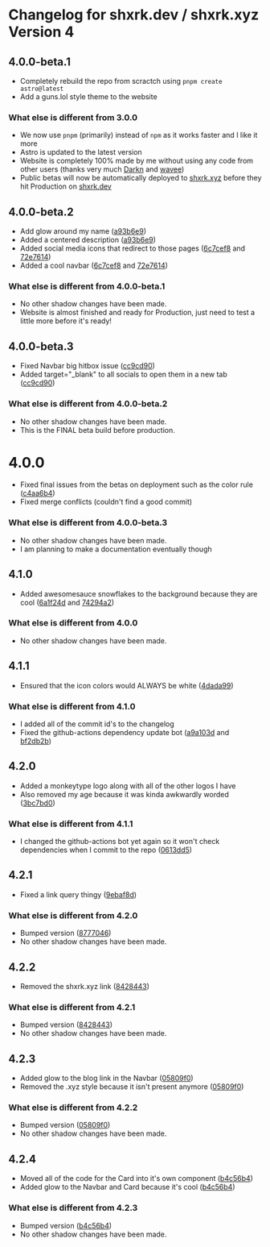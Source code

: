 # Changelog for shxrk.dev / shxrk.xyz Version 4

## 4.0.0-beta.1
- Completely rebuild the repo from scractch using `pnpm create astro@latest`
- Add a guns.lol style theme to the website

### What else is different from 3.0.0
- We now use `pnpm` (primarily) instead of `npm` as it works faster and I like it more
- Astro is updated to the latest version
- Website is completely 100% made by me without using any code from other users (thanks very much [Darkn](https://darkn.bio) and [wavee](https://wavee.space))
- Public betas will now be automatically deployed to [shxrk.xyz](https://shxrk.xyz) before they hit Production on [shxrk.dev](https://shxrk.dev)

## 4.0.0-beta.2
- Add glow around my name ([a93b6e9](https://github.com/rearrangement/website/commit/a93b6e9731c709879e0a7ce024182b3b18e539e1))
- Added a centered description ([a93b6e9](https://github.com/rearrangement/website/commit/a93b6e9731c709879e0a7ce024182b3b18e539e1))
- Added social media icons that redirect to those pages ([6c7cef8](https://github.com/rearrangement/website/commit/6c7cef8b54674a1e1486458366b1f5a38a6ae192) and [72e7614](https://github.com/rearrangement/website/commit/72e7614c0a42660e0b2c21cc1d9ef3e0af88103e))
- Added a cool navbar ([6c7cef8](https://github.com/rearrangement/website/commit/6c7cef8b54674a1e1486458366b1f5a38a6ae192) and [72e7614](https://github.com/rearrangement/website/commit/72e7614c0a42660e0b2c21cc1d9ef3e0af88103e))

### What else is different from 4.0.0-beta.1
- No other shadow changes have been made.
- Website is almost finished and ready for Production, just need to test a little more before it's ready!

## 4.0.0-beta.3
- Fixed Navbar big hitbox issue ([cc9cd90](https://github.com/rearrangement/website/commit/cc9cd90ade7e4681f214b4409c847bbe6cb7833e))
- Added target="\_blank" to all socials to open them in a new tab ([cc9cd90](https://github.com/rearrangement/website/commit/cc9cd90ade7e4681f214b4409c847bbe6cb7833e))

### What else is different from 4.0.0-beta.2
- No other shadow changes have been made.
- This is the FINAL beta build before production.

# 4.0.0
- Fixed final issues from the betas on deployment such as the color rule ([c4aa6b4](https://github.com/rearrangement/website/commit/c4aa6b43d2bec7ef10250b0c43852078b0c4bd33))
- Fixed merge conflicts (couldn't find a good commit)

### What else is different from 4.0.0-beta.3
- No other shadow changes have been made.
- I am planning to make a documentation eventually though

## 4.1.0
- Added awesomesauce snowflakes to the background because they are cool ([6a1f24d](https://github.com/rearrangement/website/commit/6a1f24db21c7993cf87e823ee8ab0127cbaf356d) and [74294a2](https://github.com/rearrangement/website/commit/74294a25ff7ebc15a7a326657449824d51eac42a))

### What else is different from 4.0.0
- No other shadow changes have been made.

## 4.1.1
- Ensured that the icon colors would ALWAYS be white ([4dada99](https://github.com/rearrangement/website/commit/4dada99531befad3a7fbf26ef093b15555cce3fa))

### What else is different from 4.1.0
- I added all of the commit id's to the changelog
- Fixed the github-actions dependency update bot ([a9a103d](https://github.com/rearrangement/website/commit/a9a103dad15337138bea353170d12551e46dcdfd) and [bf2db2b](https://github.com/rearrangement/website/commit/bf2db2bf87e9479c9835cff83142415ca44fd22c))

## 4.2.0
- Added a monkeytype logo along with all of the other logos I have
- Also removed my age because it was kinda awkwardly worded ([3bc7bd0](https://github.com/rearrangement/website/commit/3bc7bd019c3e4d645f325dbbd07597951e2ebfbc))

### What else is different from 4.1.1
- I changed the github-actions bot yet again so it won't check dependencies when I commit to the repo ([0613dd5](https://github.com/rearrangement/website/commit/0613dd56b0d2d09fdf001b05a6ff33bb1dfd1da2))

## 4.2.1
- Fixed a link query thingy ([9ebaf8d](https://github.com/rearrangement/website/commit/9ebaf8dc66eeddbcf21e9cbc6e80b0d96c87ffcf))

### What else is different from 4.2.0
- Bumped version ([8777046](https://github.com/rearrangement/website/commit/877704683d7019d15bf0ceabf80b63659208d77f))
- No other shadow changes have been made.

## 4.2.2
- Removed the shxrk.xyz link ([8428443](https://github.com/rearrangement/website/commit/8428443fea467adfa9925ebbd9f3e60e7dd84468))

### What else is different from 4.2.1
- Bumped version ([8428443](https://github.com/rearrangement/website/commit/8428443fea467adfa9925ebbd9f3e60e7dd84468))
- No other shadow changes have been made.

## 4.2.3
- Added glow to the blog link in the Navbar ([05809f0](https://github.com/rearrangement/website/commit/05809f04148be071e435c1476b3e9e252379c3e4))
- Removed the .xyz style because it isn't present anymore ([05809f0](https://github.com/rearrangement/website/commit/05809f04148be071e435c1476b3e9e252379c3e4))

### What else is different from 4.2.2
- Bumped version ([05809f0](https://github.com/rearrangement/website/commit/05809f04148be071e435c1476b3e9e252379c3e4))
- No other shadow changes have been made.

## 4.2.4
- Moved all of the code for the Card into it's own component ([b4c56b4](https://github.com/rearrangement/website/commit/b4c56b4ecf6c50776523df3bf6b1370fb24d8d07))
- Added glow to the Navbar and Card because it's cool ([b4c56b4](https://github.com/rearrangement/website/commit/b4c56b4ecf6c50776523df3bf6b1370fb24d8d07))

### What else is different from 4.2.3
- Bumped version ([b4c56b4](https://github.com/rearrangement/website/commit/b4c56b4ecf6c50776523df3bf6b1370fb24d8d07))
- No other shadow changes have been made. 
